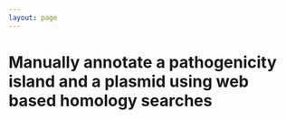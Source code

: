 ```yaml
---
layout: page
---
```


# Manually annotate a pathogenicity island and a plasmid using web based homology searches

